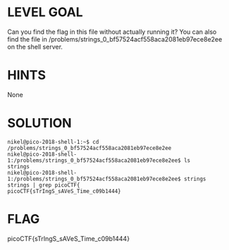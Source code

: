 # LEVEL GOAL

Can you find the flag in this file  without actually running it? You can also find the file in /problems/strings_0_bf57524acf558aca2081eb97ece8e2ee on the shell server.

# HINTS

None

# SOLUTION

```
nikel@pico-2018-shell-1:~$ cd /problems/strings_0_bf57524acf558aca2081eb97ece8e2ee
nikel@pico-2018-shell-1:/problems/strings_0_bf57524acf558aca2081eb97ece8e2ee$ ls
strings
nikel@pico-2018-shell-1:/problems/strings_0_bf57524acf558aca2081eb97ece8e2ee$ strings strings | grep picoCTF{
picoCTF{sTrIngS_sAVeS_Time_c09b1444}
```

# FLAG

picoCTF{sTrIngS_sAVeS_Time_c09b1444}
